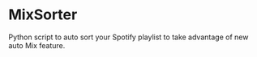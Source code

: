# MixSorter
Python script to auto sort your Spotify playlist to take advantage of new auto Mix feature.
